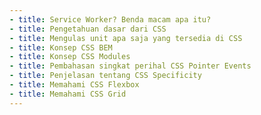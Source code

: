 ```yaml
---
- title: Service Worker? Benda macam apa itu?
- title: Pengetahuan dasar dari CSS
- title: Mengulas unit apa saja yang tersedia di CSS
- title: Konsep CSS BEM
- title: Konsep CSS Modules
- title: Pembahasan singkat perihal CSS Pointer Events
- title: Penjelasan tentang CSS Specificity
- title: Memahami CSS Flexbox
- title: Memahami CSS Grid
---
```


